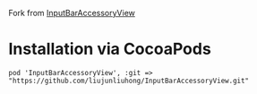 Fork from [InputBarAccessoryView](https://github.com/nathantannar4/InputBarAccessoryView)



# Installation via CocoaPods

```
pod 'InputBarAccessoryView', :git => "https://github.com/liujunliuhong/InputBarAccessoryView.git"
```